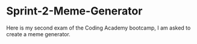 # Sprint-2-Meme-Generator
 Here is my second exam of the Coding Academy bootcamp, I am asked to create a meme generator.

